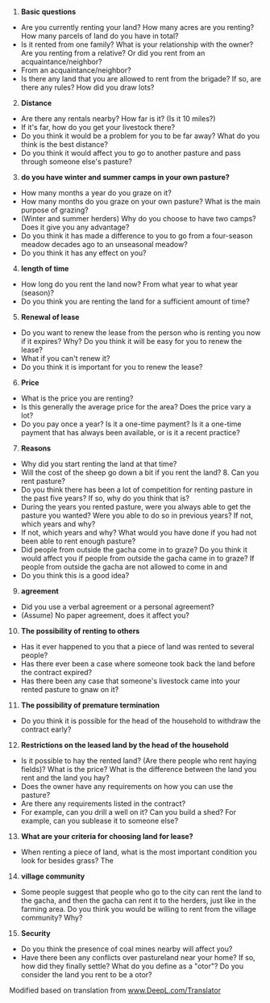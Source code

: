 1. **Basic questions**
* Are you currently renting your land? How many acres are you renting? How many parcels of land do you have in total?
* Is it rented from one family? What is your relationship with the owner? Are you renting from a relative? Or did you rent from an acquaintance/neighbor?
* From an acquaintance/neighbor?
* Is there any land that you are allowed to rent from the brigade? If so, are there any rules? How did you draw lots?
 
2. **Distance**
* Are there any rentals nearby? How far is it? (Is it 10 miles?)
* If it's far, how do you get your livestock there?
* Do you think it would be a problem for you to be far away? What do you think is the best distance?
* Do you think it would affect you to go to another pasture and pass through someone else's pasture?

3. **do you have winter and summer camps in your own pasture?**
* How many months a year do you graze on it?
* How many months do you graze on your own pasture? What is the main purpose of grazing?
* (Winter and summer herders) Why do you choose to have two camps? Does it give you any advantage?
* Do you think it has made a difference to you to go from a four-season meadow decades ago to an unseasonal meadow?
* Do you think it has any effect on you? 

4. **length of time**
* How long do you rent the land now? From what year to what year (season)?
* Do you think you are renting the land for a sufficient amount of time? 

5. **Renewal of lease**
* Do you want to renew the lease from the person who is renting you now if it expires? Why? Do you think it will be easy for you to renew the lease?
* What if you can't renew it?
* Do you think it is important for you to renew the lease? 

6. **Price**
* What is the price you are renting?
* Is this generally the average price for the area? Does the price vary a lot?
* Do you pay once a year? Is it a one-time payment? Is it a one-time payment that has always been available, or is it a recent practice?

7. **Reasons**
* Why did you start renting the land at that time?
* Will the cost of the sheep go down a bit if you rent the land? 8. Can you rent pasture?
* Do you think there has been a lot of competition for renting pasture in the past five years? If so, why do you think that is?
* During the years you rented pasture, were you always able to get the pasture you wanted? Were you able to do so in previous years? If not, which years and why?
* If not, which years and why? What would you have done if you had not been able to rent enough pasture?
* Did people from outside the gacha come in to graze? Do you think it would affect you if people from outside the gacha came in to graze? If people from outside the gacha are not allowed to come in and
* Do you think this is a good idea?

9. **agreement**
* Did you use a verbal agreement or a personal agreement?
* (Assume) No paper agreement, does it affect you?

10. **The possibility of renting to others**
* Has it ever happened to you that a piece of land was rented to several people?
* Has there ever been a case where someone took back the land before the contract expired?
* Has there been any case that someone's livestock came into your rented pasture to gnaw on it?

11. **The possibility of premature termination**
* Do you think it is possible for the head of the household to withdraw the contract early? 

12. **Restrictions on the leased land by the head of the household**
* Is it possible to hay the rented land? (Are there people who rent haying fields)? What is the price? What is the difference between the land you rent and the land you hay?
* Does the owner have any requirements on how you can use the pasture?
* Are there any requirements listed in the contract?
* For example, can you drill a well on it? Can you build a shed? For example, can you sublease it to someone else?

13. **What are your criteria for choosing land for lease?**
* When renting a piece of land, what is the most important condition you look for besides grass? The 

14. **village community**
* Some people suggest that people who go to the city can rent the land to the gacha, and then the gacha can rent it to the herders, just like in the farming area. Do you think you would be willing to rent from the village community? Why?

15. **Security**
* Do you think the presence of coal mines nearby will affect you?
* Have there been any conflicts over pastureland near your home? If so, how did they finally settle? What do you define as a "otor"? Do you consider the land you rent to be a otor?

Modified based on translation from www.DeepL.com/Translator

